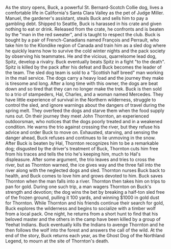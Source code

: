  As the story opens, Buck, a powerful St. Bernard-Scotch Collie dog, lives a comfortable life in California's Santa Clara Valley as the pet of Judge Miller. Manuel, the gardener's assistant, steals Buck and sells him to pay a gambling debt. Shipped to Seattle, Buck is harassed in his crate and given nothing to eat or drink. Released from the crate, he confronts and is beaten by the "man in the red sweater", and is taught to respect the club. Buck is bought by a pair of French-Canadians named François and Perrault, who take him to the Klondike region of Canada and train him as a sled dog where he quickly learns how to survive the cold winter nights and the pack society by observing his teammates. He and the vicious, quarrelsome lead dog, Spitz, develop a rivalry. Buck eventually beats Spitz in a fight "to the death". Spitz is killed by the pack after his defeat and Buck becomes the leader of the team. The sled dog team is sold to a "Scottish half breed" man working in the mail service. The dogs carry a heavy load and the journey they make is tiresome and long. After a long time with this owner, the dogs are beat down and so tired that they can no longer make the trek. Buck is then sold to a trio of stampeders, Hal, Charles, and a woman named Mercedes. They have little experience of survival in the Northern wilderness, struggle to control the sled, and ignore warnings about the dangers of travel during the spring melt. They overfeed the dogs and starve them when the food supply runs out. On their journey they meet John Thornton, an experienced outdoorsman, who notices that the dogs poorly treated and in a weakened condition. He warns the trio against crossing the river, but they refuse his advice and order Buck to move on. Exhausted, starving, and sensing the danger ahead, Buck refuses and continues to lie unmoving in the snow. After Buck is beaten by Hal, Thornton recognizes him to be a remarkable dog; disgusted by the driver's treatment of Buck, Thornton cuts him free from his traces and tells the trio he's keeping him, much to Hal's displeasure. After some argument, the trio leaves and tries to cross the river, but as Thornton warned, the ice gives way and the three fall into the river along with the neglected dogs and sled. Thornton nurses Buck back to health, and Buck comes to love him and grows devoted to him. Buck saves Thornton when the man falls into a river. Thornton then takes him on trips to pan for gold. During one such trip, a man wagers Thornton on Buck's strength and devotion; the dog wins the bet by breaking a half-ton sled free of the frozen ground, pulling it 100 yards, and winning $1000 in gold dust for Thornton. While Thornton and his friends continue their search for gold, Buck explores the wilderness and begins to socialize with a timber wolf from a local pack. One night, he returns from a short hunt to find that his beloved master and the others in the camp have been killed by a group of Yeehat Indians. Buck eventually kills the Indians to avenge Thornton and he then follows the wolf into the forest and answers the call of the wild. At the end of the story, Buck returns each year, as the Ghost Dog of the Northland Legend, to mourn at the site of Thornton's death.